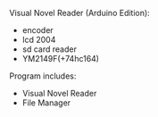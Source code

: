 Visual Novel Reader (Arduino Edition):
- encoder
- lcd 2004
- sd card reader
- YM2149F(+74hc164)

Program includes:
- Visual Novel Reader
- File Manager
